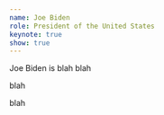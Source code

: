 ```yaml
---
name: Joe Biden
role: President of the United States
keynote: true
show: true
---
```


Joe Biden is blah blah

blah

blah
